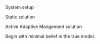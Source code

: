<!--roptions dev="png", fig.width=7, fig.height=5, fig.path='ex-out-', tidy=FALSE, warning=FALSE, comment=NA, message=FALSE, cache=FALSE-->

<!--begin.rcode echo=FALSE 
render_gfm()
opts_knit$set(upload = TRUE)
## use flickr to upload with these options
require(socialR)
options(flickrOptions=list(
  description="https://github.com/cboettig/pdg_control/blob/master/inst/examples/",
  tags="stochpop, pdg_control"))
opts_knit$set(upload.fun = flickr.url)
end.rcode-->

System setup 
<!--begin.rcode pars
require(pdgControl)
p_grid = seq(0.01,.99, length=5) 
x_grid = seq(.01,10,length=11) 
sigma_g = 0.2
h_grid <- seq(0, 10, length=11)
T <- 15
xT <- 0
z_g <- function() rlnorm(1,  0, sigma_g) 
profit <- profit_harvest(price = 10, c0 = 30) 
delta <- 0.05
reward <- 0
pars <- c(1.5, 0.05)
K <- (pars[1]-1)/pars[2]
end.rcode-->

Static solution
<!--begin.rcode static
sdp <- determine_SDP_matrix(BevHolt, pars, x_grid, h_grid, .2)
static <- find_dp_optim(sdp, x_grid, h_grid, T, xT=0, profit, delta, reward)
static_sim <- ForwardSimulate(BevHolt, pars, x_grid, h_grid, 
                              K, static$D, z_g)
end.rcode-->

Active Adaptive Mangement solution
<!--begin.rcode active
bevholt <- function(x, h, p) max(p[1] * (x - h) / (1 - p[2] * (x - h)), 0)
myers  <- function(x, h, p) max(p[1] * (x - h) ^ 2 / (1 - (x - h) ^ 2 / p[2]), 0)
f1 <- setmodel(myers, c(1.1, 10))
f2 <- setmodel(bevholt, c(1.5, 0.05))
#f2 <- setmodel(bevholt, c(1.6, 0.05))

M <- model_uncertainty(f1, f2, x_grid, p_grid, h_grid)
active <- dp_optim(M, x_grid, h_grid, T, xT=0, profit, delta, reward, p_grid=p_grid) 
end.rcode-->

Begin with minimal belief in the true model. 
<!--begin.rcode activeplots
sims <- lapply(1:100, function(i){
  active_adaptive_simulate(Myers, c(1.1, 2, 10), x_grid, h_grid, p_grid, 
                                K, p_grid[1], active$D,
                                z_g, update_belief(f1,f2))
})
require(reshape2)
dat <- melt(sims, id=names(sims[[1]])) 
names(dat)[7] <- "reps"
require(ggplot2)
ggplot(subset(dat,reps==1)) +
  geom_line(aes(time, fishstock)) +
  geom_line(aes(time, harvest), col="darkgreen") +  
  geom_line(aes(time, belief), col="darkred")

ggplot(dat) + geom_line(aes(time, fishstock, group = reps), alpha = 0.2)
ggplot(dat) + geom_line(aes(time, belief, group = reps), alpha = 0.2)
end.rcode-->



